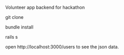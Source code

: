Volunteer app backend for hackathon


git clone 

bundle install

rails s

open http://localhost:3000/users to see the json data. 

